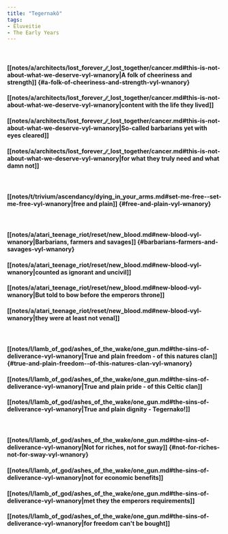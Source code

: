 ```yaml
---
title: "Tegernakô"
tags:
- Eluveitie
- The Early Years
---
```

&nbsp;
#### [[notes/a/architects/lost_forever_∕∕_lost_together/cancer.md#this-is-not-about-what-we-deserve-vyl-wnanory|A folk of cheeriness and strength]] {#a-folk-of-cheeriness-and-strength-vyl-wnanory}
#### [[notes/a/architects/lost_forever_∕∕_lost_together/cancer.md#this-is-not-about-what-we-deserve-vyl-wnanory|content with the life they lived]]
#### [[notes/a/architects/lost_forever_∕∕_lost_together/cancer.md#this-is-not-about-what-we-deserve-vyl-wnanory|So-called barbarians yet with eyes cleared]]
#### [[notes/a/architects/lost_forever_∕∕_lost_together/cancer.md#this-is-not-about-what-we-deserve-vyl-wnanory|for what they truly need and what damn not]]
&nbsp;
#### [[notes/t/trivium/ascendancy/dying_in_your_arms.md#set-me-free--set-me-free-vyl-wnanory|free and plain]] {#free-and-plain-vyl-wnanory}
&nbsp;
#### [[notes/a/atari_teenage_riot/reset/new_blood.md#new-blood-vyl-wnanory|Barbarians, farmers and savages]] {#barbarians-farmers-and-savages-vyl-wnanory}
#### [[notes/a/atari_teenage_riot/reset/new_blood.md#new-blood-vyl-wnanory|counted as ignorant and uncivil]]
#### [[notes/a/atari_teenage_riot/reset/new_blood.md#new-blood-vyl-wnanory|But told to bow before the emperors throne]]
#### [[notes/a/atari_teenage_riot/reset/new_blood.md#new-blood-vyl-wnanory|they were at least not venal]]
&nbsp;
#### [[notes/l/lamb_of_god/ashes_of_the_wake/one_gun.md#the-sins-of-deliverance-vyl-wnanory|True and plain freedom - of this natures clan]] {#true-and-plain-freedom--of-this-natures-clan-vyl-wnanory}
#### [[notes/l/lamb_of_god/ashes_of_the_wake/one_gun.md#the-sins-of-deliverance-vyl-wnanory|True and plain pride - of this Celtic clan]]
#### [[notes/l/lamb_of_god/ashes_of_the_wake/one_gun.md#the-sins-of-deliverance-vyl-wnanory|True and plain dignity - Tegernako!]]
&nbsp;
#### [[notes/l/lamb_of_god/ashes_of_the_wake/one_gun.md#the-sins-of-deliverance-vyl-wnanory|Not for riches, not for sway]] {#not-for-riches-not-for-sway-vyl-wnanory}
#### [[notes/l/lamb_of_god/ashes_of_the_wake/one_gun.md#the-sins-of-deliverance-vyl-wnanory|not for economic benefits]]
#### [[notes/l/lamb_of_god/ashes_of_the_wake/one_gun.md#the-sins-of-deliverance-vyl-wnanory|met they the emperors requirements]]
#### [[notes/l/lamb_of_god/ashes_of_the_wake/one_gun.md#the-sins-of-deliverance-vyl-wnanory|for freedom can't be bought]]
